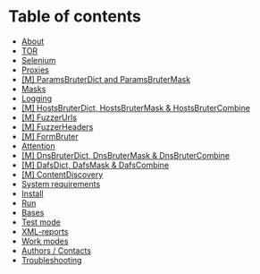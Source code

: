 # Table of contents

* [About](README.md)
* [TOR](tor.md)
* [Selenium](selenium.md)
* [Proxies](proxies.md)
* [\[M\] ParamsBruterDict and ParamsBruterMask](m-paramsbruterdict-and-paramsbrutermask.md)
* [Masks](masks.md)
* [Logging](logging.md)
* [\[M\] HostsBruterDict, HostsBruterMask & HostsBruterCombine](m-hostsbruterdict-hostsbrutermask-and-hostsbrutercombine.md)
* [\[M\] FuzzerUrls](m-fuzzerurls.md)
* [\[M\] FuzzerHeaders](m-fuzzerheaders.md)
* [\[M\] FormBruter](m-formbruter.md)
* [Attention](attention.md)
* [\[M\] DnsBruterDict, DnsBruterMask & DnsBruterCombine](m-dnsbruterdict-dnsbrutermask-and-dnsbrutercombine.md)
* [\[M\] DafsDict, DafsMask & DafsCombine](m-dafsdict-dafsmask-and-dafscombine.md)
* [\[M\] ContentDiscovery](m-contentdiscovery.md)
* [System requirements](system-requirements.md)
* [Install](install.md)
* [Run](run.md)
* [Bases](bases.md)
* [Test mode](test-mode.md)
* [XML-reports](xml-reports.md)
* [Work modes](work-modes.md)
* [Authors / Contacts](authors-contacts.md)
* [Troubleshooting](troubleshooting.md)

